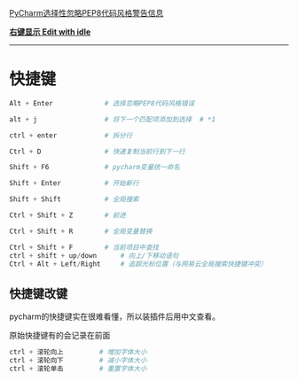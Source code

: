 [PyCharm选择性忽略PEP8代码风格警告信息](https://blog.csdn.net/zgljl2012/article/details/51907663)

[**右键显示  Edit with idle**](https://jingyan.baidu.com/article/c1a3101e13087ade656deb83.html)

------

# 快捷键
```python
Alt + Enter				# 选择忽略PEP8代码风格错误

alt + j					# 将下一个匹配项添加到选择  # *1

ctrl + enter			# 拆分行

Ctrl + D				# 快速复制当前行到下一行

Shift + F6				# pycharm变量统一命名

Shift + Enter			# 开始新行

Shift + Shift			# 全局搜索

Ctrl + Shift + Z		# 前进

Ctrl + Shift + R		# 全局变量替换

Ctrl + Shift + F		# 当前项目中查找
ctrl + shift + up/down		# 向上/下移动语句
Ctrl + Alt + Left/Right		# 追踪光标位置（与网易云全局搜索快捷键冲突）
```

## 快捷键改键

pycharm的快捷键实在很难看懂，所以装插件后用中文查看。

原始快捷键有的会记录在前面

```python
ctrl + 滚轮向上			# 增加字体大小
ctrl + 滚轮向下			# 减小字体大小
ctrl + 滚轮单击			# 重置字体大小
```

